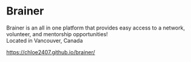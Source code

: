 # Brainer
Brainer is an all in one platform that provides easy access to a network, volunteer, and mentorship opportunities!
</br>Located in Vancouver, Canada

https://chloe2407.github.io/brainer/
